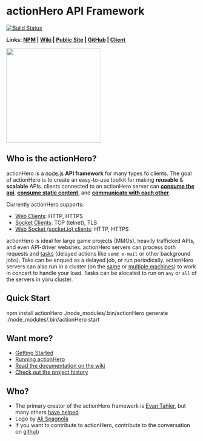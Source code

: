 # actionHero API Framework

[![Build Status](https://secure.travis-ci.org/evantahler/actionHero.png?branch=master)](http://travis-ci.org/evantahler/actionHero)

**Links: [NPM](https://npmjs.org/package/actionHero) | [Wiki](https://github.com/evantahler/actionHero/wiki) | [Public Site](http://www.actionherojs.com) | [GitHub](https://github.com/evantahler/actionHero) | [Client](https://github.com/evantahler/actionhero_client)**

<img src="https://raw.github.com/evantahler/actionHero/master/public/logo/actionHero.png" height="250"/>

## Who is the actionHero?
actionHero is a [node.js](http://nodejs.org) **API framework** for many types fo clients.  The goal of actionHero is to create an easy-to-use toolkit for making **reusable** & **scalable** APIs.  clients connected to an actionHero server can [**consume the api**](https://github.com/evantahler/actionHero/wiki/Actions), [**consume static content**](https://github.com/evantahler/actionHero/wiki/File-Server), and [**communicate with each other**](https://github.com/evantahler/actionHero/wiki/Chat).

Currently actionHero supports:

- [Web Clients](https://github.com/evantahler/actionHero/wiki/Web-Clients): HTTP, HTTPS
- [Socket Clients](https://github.com/evantahler/actionHero/wiki/TCP-Clients): TCP (telnet), TLS
- [Web Socket (socket.io) clients](https://github.com/evantahler/actionHero/wiki/Web-Socket-Clients): HTTP, HTTPS

actionHero is ideal for large game projects (MMOs), heavily trafficked APIs, and even API-driver websites.  actionHero servers can process both requests and [tasks](https://github.com/evantahler/actionHero/wiki/Tasks) (delayed actions like `send e-mail` or other background jobs).  Taks can be enqued as a delayed job, or run periodically.  actionHero servers can also run in a cluster (on the [same](https://github.com/evantahler/actionHero/wiki/Running-ActionHero) or [multiple machines](https://github.com/evantahler/actionHero/wiki/actionCluster)) to work in concert to handle your load.  Tasks can be alocated to run on `any` or `all` of the servers in yoru cluster.

## Quick Start

  npm install actionHero
  ./node_modules/.bin/actionHero generate
  ./node_modules/.bin/actionHero start

## Want more?

- [Getting Started](https://github.com/evantahler/actionHero/wiki/Getting-Started)
- [Running actionHero](https://github.com/evantahler/actionHero/wiki/Running-ActionHero)
- [Read the documentation on the wiki](https://github.com/evantahler/actionHero/wiki)
- [Check out the project history](https://github.com/evantahler/actionHero/blob/master/versions.md)

## Who?
* The primary creator of the actionHero framework is [Evan Tahler](http://evantahler.com), but many others [have helped](https://github.com/evantahler/actionHero/graphs/contributors)
* Logo by [Ali Spagnola](http://alispagnola.com/)
* If you want to contribute to actionHero, contribute to the conversation on [github](https://github.com/evantahler/actionHero)

###